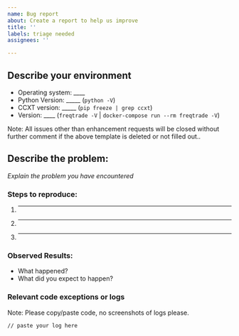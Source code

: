 ```yaml
---
name: Bug report
about: Create a report to help us improve
title: ''
labels: triage needed
assignees: ''

---
```

<!-- 
Have you search for this issue before posting it?

If you have discovered a bug in the bot, please [search our issue tracker](https://github.com/freqtrade/freqtrade/issues?q=is%3Aissue). 
If it hasn't been reported, please create a new issue.

Please do not use bug reports to request for new features.
-->

## Describe your environment

  * Operating system: ____
  * Python Version: _____ (`python -V`)
  * CCXT version: _____ (`pip freeze | grep ccxt`)
  * Version: ____ (`freqtrade -V` | `docker-compose run --rm freqtrade -V`)
  
Note: All issues other than enhancement requests will be closed without further comment if the above template is deleted or not filled out..

## Describe the problem:

*Explain the problem you have encountered*

### Steps to reproduce:

  1. _____
  2. _____
  3. _____
  
### Observed Results:

  * What happened?
  * What did you expect to happen?

### Relevant code exceptions or logs

Note: Please copy/paste code, no screenshots of logs please.

  ```
  // paste your log here
  ```

